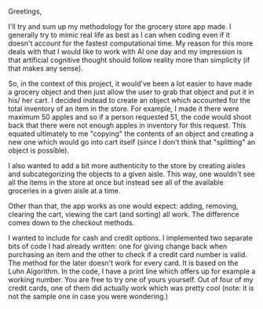 Greetings, 

I'll try and sum up my methodology for the grocery store app made. 
I generally try to mimic real life as best as I can when coding even 
if it doesn't account for the fastest computational time. My reason for
this more deals with that I would like to work with AI one day and my 
impression is that artificial cognitive thought should follow reality 
more than simplicity (if that makes any sense).

So, in the context of this project, it would've been a lot easier to have made
a grocery object and then just allow the user to grab that object and put it in
his/ her cart. I decided instead to create an object which accounted for the total
inventory of an item in the store. For example, I made it there were maximum 50 apples
and so if a person requested 51, the code would shoot back that there were not enough
apples in inventory for this request. This equated ultimately to me "copying" the 
contents of an object and creating a new one which would go into cart itself (since I
don't think that "splitting" an object is possible). 

I also wanted to add a bit more authenticity to the store by creating aisles and subcategorizing
the objects to a given aisle. This way, one wouldn't see all the items in the store at once
but instead see all of the available groceries in a given aisle at a time. 

Other than that, the app works as one would expect: adding, removing, clearing the cart,
viewing the cart (and sorting) all work. The difference comes down to the checkout methods.

I wanted to include for cash and credit options. I implemented two separate bits of code
I had already written: one for giving change back when purchasing an item and the other
to check if a credit card number is valid. The method for the later doesn't work for every
card. It is based on the Luhn Algorithm. In the code, I have a print line which offers up
for example a working number. You are free to try one of yours yourself. Out of four of 
my credit cards, one of them did actually work which was pretty cool (note: it is not the 
sample one in case you were wondering.)